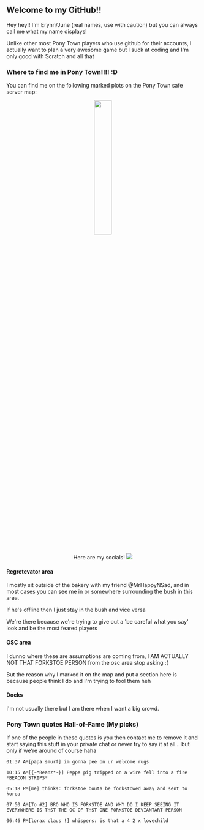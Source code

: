 ## Welcome to my GitHub!!

Hey hey!! I'm Erynn/June (real names, use with caution) but you can always call me what my name displays!

Unlike other most Pony Town players who use github for their accounts, I actually want to plan a very awesome game but I suck at coding and I'm only good with Scratch and all that

### Where to find me in Pony Town!!!! :D
  You can find me on the following marked plots on the Pony Town safe server map:
<p align="center">
  <img src="https://github.com/user-attachments/assets/4b80ece0-b8fe-4ba2-9a09-507f6d6c627e" width=30% height=30%>
</p>
<p align="center">
  Here are my socials!
  <img src="https://github.com/user-attachments/assets/7e78f666-1da4-4f88-b68e-9919d07b8613">
</p>

#### Regretevator area
I mostly sit outside of the bakery with my friend @MrHappyNSad, and in most cases you can see me in or somewhere surrounding the bush in this area. 

If he's offline then I just stay in the bush and vice versa

We're there because we're trying to give out a 'be careful what you say' look and be the most feared players

#### OSC area
I dunno where these are assumptions are coming from, I AM ACTUALLY NOT THAT FORKSTOE PERSON from the osc area stop asking :(

But the reason why I marked it on the map and put a section here is because people think I do and I'm trying to fool them heh

#### Docks
I'm not usually there but I am there when I want a big crowd.

### Pony Town quotes Hall-of-Fame (My picks)
If one of the people in these quotes is you then contact me to remove it and start saying this stuff in your private chat or never try to say it at all... but only if we're around of course haha
```text
01:37 AM[papa smurf] im gonna pee on ur welcome rugs

10:15 AM[{~*Beanz*~}] Peppa pig tripped on a wire fell into a fire *BEACON STRIPS*

05:18 PM[me] thinks: forkstoe bouta be forkstowed away and sent to korea

07:50 AM[To #2] BRO WHO IS FORKSTOE AND WHY DO I KEEP SEEING IT EVERYWHERE IS THST THE OC OF THST ONE FORKSTOE DEVIANTART PERSON

06:46 PM[lorax claus !] whispers: is that a 4 2 x lovechild
```

<!--
**ForksTwo/ForksTwo** is a ✨ _special_ ✨ repository because its `README.md` (this file) appears on your GitHub profile.

Here are some ideas to get you started:

- 🔭 I’m currently working on ...
- 🌱 I’m currently learning ...
- 👯 I’m looking to collaborate on ...
- 🤔 I’m looking for help with ...
- 💬 Ask me about ...
- 📫 How to reach me: ...
- 😄 Pronouns: ...
- ⚡ Fun fact: ...
-->
